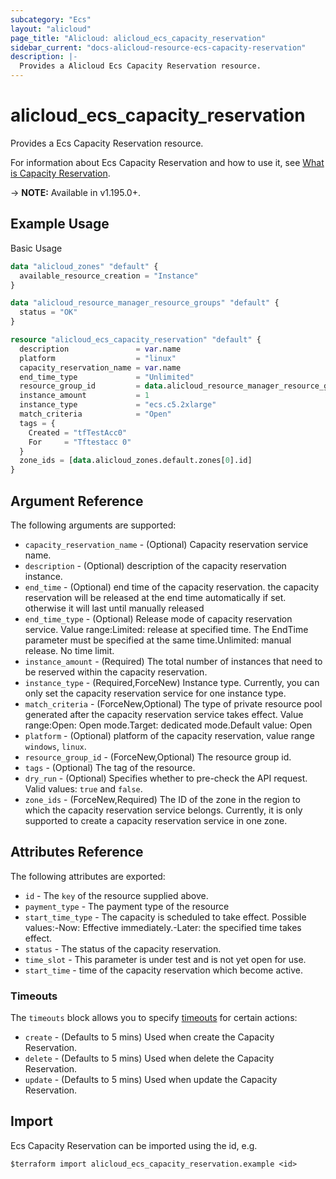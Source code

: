 ```yaml
---
subcategory: "Ecs"
layout: "alicloud"
page_title: "Alicloud: alicloud_ecs_capacity_reservation"
sidebar_current: "docs-alicloud-resource-ecs-capacity-reservation"
description: |-
  Provides a Alicloud Ecs Capacity Reservation resource.
---
```


# alicloud_ecs_capacity_reservation

Provides a Ecs Capacity Reservation resource.

For information about Ecs Capacity Reservation and how to use it, see [What is Capacity Reservation](https://www.alibabacloud.com/help/en/elastic-compute-service/latest/createcapacityreservation).

-> **NOTE:** Available in v1.195.0+.

## Example Usage

Basic Usage

```terraform
data "alicloud_zones" "default" {
  available_resource_creation = "Instance"
}

data "alicloud_resource_manager_resource_groups" "default" {
  status = "OK"
}

resource "alicloud_ecs_capacity_reservation" "default" {
  description               = var.name
  platform                  = "linux"
  capacity_reservation_name = var.name
  end_time_type             = "Unlimited"
  resource_group_id         = data.alicloud_resource_manager_resource_groups.default.ids.0
  instance_amount           = 1
  instance_type             = "ecs.c5.2xlarge"
  match_criteria            = "Open"
  tags = {
    Created = "tfTestAcc0"
    For     = "Tftestacc 0"
  }
  zone_ids = [data.alicloud_zones.default.zones[0].id]
}
```

## Argument Reference

The following arguments are supported:
* `capacity_reservation_name` - (Optional) Capacity reservation service name.
* `description` - (Optional) description of the capacity reservation instance.
* `end_time` - (Optional) end time of the capacity reservation. the capacity reservation will be  released at the end time automatically if set. otherwise it will last until manually released
* `end_time_type` - (Optional) Release mode of capacity reservation service. Value range:Limited: release at specified time. The EndTime parameter must be specified at the same time.Unlimited: manual release. No time limit.
* `instance_amount` - (Required) The total number of instances that need to be reserved within the capacity reservation.
* `instance_type` - (Required,ForceNew) Instance type. Currently, you can only set the capacity reservation service for one instance type. 
* `match_criteria` - (ForceNew,Optional) The type of private resource pool generated after the capacity reservation service takes effect. Value range:Open: Open mode.Target: dedicated mode.Default value: Open
* `platform` - (Optional) platform of the capacity reservation, value range `windows`, `linux`.
* `resource_group_id` - (ForceNew,Optional) The resource group id.
* `tags` - (Optional) The tag of the resource.
* `dry_run` - (Optional) Specifies whether to pre-check the API request. Valid values: `true` and `false`.
* `zone_ids` - (ForceNew,Required) The ID of the zone in the region to which the capacity reservation service belongs. Currently, it is only supported to create a capacity reservation service in one zone.

## Attributes Reference

The following attributes are exported:
* `id` - The `key` of the resource supplied above.
* `payment_type` - The payment type of the resource
* `start_time_type` - The capacity is scheduled to take effect. Possible values:-Now: Effective immediately.-Later: the specified time takes effect.
* `status` - The status of the capacity reservation.
* `time_slot` - This parameter is under test and is not yet open for use.
* `start_time` - time of the capacity reservation which become active.

### Timeouts

The `timeouts` block allows you to specify [timeouts](https://www.terraform.io/docs/configuration-0-11/resources.html#timeouts) for certain actions:
* `create` - (Defaults to 5 mins) Used when create the Capacity Reservation.
* `delete` - (Defaults to 5 mins) Used when delete the Capacity Reservation.
* `update` - (Defaults to 5 mins) Used when update the Capacity Reservation.

## Import

Ecs Capacity Reservation can be imported using the id, e.g.

```shell
$terraform import alicloud_ecs_capacity_reservation.example <id>
```
